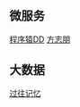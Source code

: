 
## 微服务

 [程序猿DD](https://blog.didispace.com/) 
 [方志朋](https://www.fangzhipeng.com/) 
 
 ## 大数据
 
 [过往记忆](https://www.iteblog.com/archives/1542.html)



